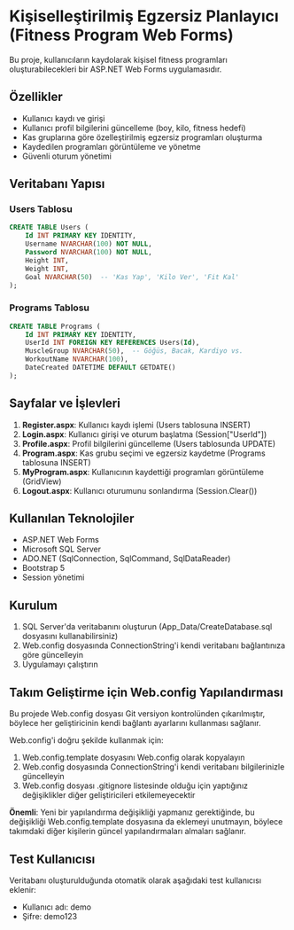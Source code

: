 # Kişiselleştirilmiş Egzersiz Planlayıcı (Fitness Program Web Forms)

Bu proje, kullanıcıların kaydolarak kişisel fitness programları oluşturabilecekleri bir ASP.NET Web Forms uygulamasıdır.

## Özellikler

- Kullanıcı kaydı ve girişi
- Kullanıcı profil bilgilerini güncelleme (boy, kilo, fitness hedefi)
- Kas gruplarına göre özelleştirilmiş egzersiz programları oluşturma
- Kaydedilen programları görüntüleme ve yönetme
- Güvenli oturum yönetimi

## Veritabanı Yapısı

### Users Tablosu
```sql
CREATE TABLE Users (
    Id INT PRIMARY KEY IDENTITY,
    Username NVARCHAR(100) NOT NULL,
    Password NVARCHAR(100) NOT NULL,
    Height INT,
    Weight INT,
    Goal NVARCHAR(50)  -- 'Kas Yap', 'Kilo Ver', 'Fit Kal'
);
```

### Programs Tablosu
```sql
CREATE TABLE Programs (
    Id INT PRIMARY KEY IDENTITY,
    UserId INT FOREIGN KEY REFERENCES Users(Id),
    MuscleGroup NVARCHAR(50),  -- Göğüs, Bacak, Kardiyo vs.
    WorkoutName NVARCHAR(100),
    DateCreated DATETIME DEFAULT GETDATE()
);
```

## Sayfalar ve İşlevleri

1. **Register.aspx**: Kullanıcı kaydı işlemi (Users tablosuna INSERT)
2. **Login.aspx**: Kullanıcı girişi ve oturum başlatma (Session["UserId"])
3. **Profile.aspx**: Profil bilgilerini güncelleme (Users tablosunda UPDATE)
4. **Program.aspx**: Kas grubu seçimi ve egzersiz kaydetme (Programs tablosuna INSERT)
5. **MyProgram.aspx**: Kullanıcının kaydettiği programları görüntüleme (GridView)
6. **Logout.aspx**: Kullanıcı oturumunu sonlandırma (Session.Clear())

## Kullanılan Teknolojiler

- ASP.NET Web Forms
- Microsoft SQL Server
- ADO.NET (SqlConnection, SqlCommand, SqlDataReader)
- Bootstrap 5
- Session yönetimi

## Kurulum

1. SQL Server'da veritabanını oluşturun (App_Data/CreateDatabase.sql dosyasını kullanabilirsiniz)
2. Web.config dosyasında ConnectionString'i kendi veritabanı bağlantınıza göre güncelleyin
3. Uygulamayı çalıştırın

## Takım Geliştirme için Web.config Yapılandırması

Bu projede Web.config dosyası Git versiyon kontrolünden çıkarılmıştır, böylece her geliştiricinin kendi bağlantı ayarlarını kullanması sağlanır.

Web.config'i doğru şekilde kullanmak için:

1. Web.config.template dosyasını Web.config olarak kopyalayın
2. Web.config dosyasında ConnectionString'i kendi veritabanı bilgilerinizle güncelleyin
3. Web.config dosyası .gitignore listesinde olduğu için yaptığınız değişiklikler diğer geliştiricileri etkilemeyecektir

**Önemli**: Yeni bir yapılandırma değişikliği yapmanız gerektiğinde, bu değişikliği Web.config.template dosyasına da eklemeyi unutmayın, böylece takımdaki diğer kişilerin güncel yapılandırmaları almaları sağlanır.

## Test Kullanıcısı

Veritabanı oluşturulduğunda otomatik olarak aşağıdaki test kullanıcısı eklenir:
- Kullanıcı adı: demo
- Şifre: demo123
